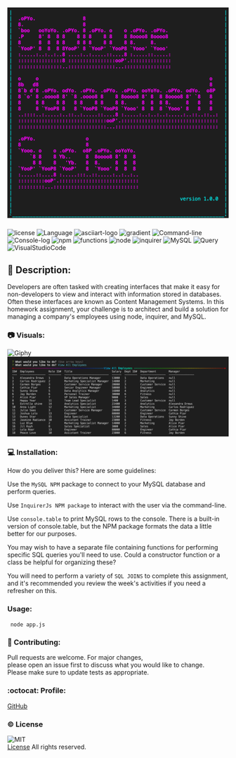  # <img src = "Employee.png" widht="300">


![license](https://img.shields.io/badge/license-MIT-blue.svg)
![Language](https://img.shields.io/badge/Languages-HTML,CSS,Jquery,Nodes-cyan.svg)
![asciiart-logo](https://img.shields.io/badge/asciiart-logo-violet.svg)
![gradient](https://img.shields.io/badge/gradient-magenta.svg)
![Command-line](https://img.shields.io/badge/Command-line-blueviolet.svg)
![Console-log](https://img.shields.io/badge/Console-log-turquoise.svg)
![npm](https://img.shields.io/badge/npm-red.svg)
![functions](https://img.shields.io/badge/functions-install-grey.svg)
![node](https://img.shields.io/badge/node-green.svg)
![inquirer](https://img.shields.io/badge/inquirer-yellow.svg)
![MySQL](https://img.shields.io/badge/MySQL-orange.svg)
![Query](https://img.shields.io/badge/Query-darkblue.svg)
![VisualStudioCode](https://img.shields.io/badge/VSC-darkblue.svg)

 




## :memo: Description:

Developers are often tasked with creating interfaces that make it easy for non-developers to view and interact with information stored in databases. Often these interfaces are known as Content Management Systems. In this homework assignment, your challenge is to architect and build a solution for managing a company's employees using node, inquirer, and MySQL.


### :camera: Visuals:
![Giphy](./Assets/code.gif)<br>
![Images](./Assets/viewAllemploy_t.png)



### :computer: Installation:

How do you deliver this? Here are some guidelines:

Use the ```MySQL NPM``` package to connect to your MySQL database and perform queries.

Use ```InquirerJs NPM package``` to interact with the user via the command-line.

Use ```console.table``` to print MySQL rows to the console. There is a built-in version of console.table, but the NPM package formats the data a little better for our purposes.

You may wish to have a separate file containing functions for performing specific SQL queries you'll need to use. Could a constructor function or a class be helpful for organizing these?

You will need to perform a variety of ```SQL JOINS``` to complete this assignment, and it's recommended you review the week's activities if you need a refresher on this.

###  Usage:

``` node app.js```


### :wave: Contributing:

Pull requests are welcome. For major changes,<br>
please open an issue first to discuss what you would like to change.<br>
Please make sure to update tests as appropriate.


### :octocat: Profile:

[GitHub](https://github.com/adpir/Employee-Management-System)



### :copyright: License

![MIT](./Assets/License.png)<br>
[License](https://github.com/adpir/Employee-Management-System/blob/main/LICENSE) All rights reserved.

